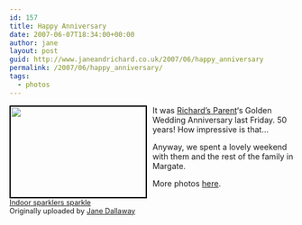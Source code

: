 ```yaml
---
id: 157
title: Happy Anniversary
date: 2007-06-07T18:34:00+00:00
author: jane
layout: post
guid: http://www.janeandrichard.co.uk/2007/06/happy_anniversary
permalink: /2007/06/happy_anniversary/
tags:
  - photos
---
```

<div style="float: left; margin-right: 10px; margin-bottom: 10px;">
  <a href="http://www.flickr.com/photos/janed/530352762/" title="photo sharing"><img src="http://farm2.static.flickr.com/1313/530352762_f25b867357_m.jpg" alt="" style="border: solid 2px #000000;" height="161" width="240" /></a> <br /> <span style="font-size: 0.9em; margin-top: 0px;"> <a href="http://www.flickr.com/photos/janed/530352762/">Indoor sparklers sparkle</a> <br /> Originally uploaded by <a href="http://www.flickr.com/people/janed/">Jane Dallaway</a> </span>
</div>

It was [Richard&#8217;s Parent](http://www.flickr.com/photos/janed/530326452/in/set-72157600310541894/)&#8216;s Golden Wedding Anniversary last Friday. 50 years! How impressive is that&#8230;

Anyway, we spent a lovely weekend with them and the rest of the family in Margate.

More photos [here](http://www.flickr.com/photos/janed/sets/72157600310541894/).<br clear="all" />